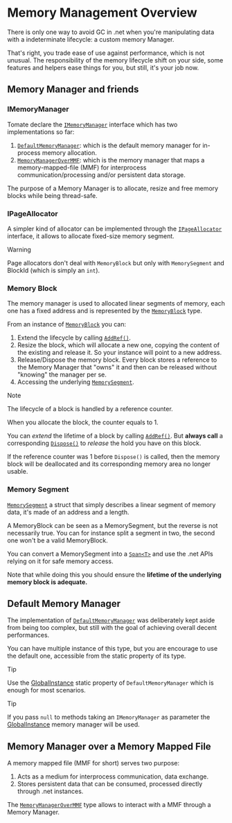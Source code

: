 ﻿---
uid: memory-management-overview
---

# Memory Management Overview

There is only one way to avoid GC in .net when you're manipulating data with a indeterminate lifecycle: a custom memory Manager.

That's right, you trade ease of use against performance, which is not unusual.
The responsibility of the memory lifecycle shift on your side, some features and helpers ease things for you, but still, it's your job now.

## Memory Manager and friends
### IMemoryManager
Tomate declare the [`IMemoryManager`](<xref:Tomate.IMemoryManager>) interface which has two implementations so far:

1. [`DefaultMemoryManager`](<xref:Tomate.DefaultMemoryManager>): which is the default memory manager for in-process memory allocation.
2. [`MemoryManagerOverMMF`](<xref:Tomate.MemoryManagerOverMMF>): which is the memory manager that maps a memory-mapped-file (MMF) for interprocess communication/processing and/or persistent data storage.

The purpose of a Memory Manager is to allocate, resize and free memory blocks while being thread-safe.

### IPageAllocator
A simpler kind of allocator can be implemented through the [`IPageAllocator`](<xref:Tomate.IPageAllocator>) interface, it allows to allocate fixed-size memory segment.

> [!WARNING]
> Page allocators don't deal with `MemoryBlock` but only with `MemorySegment` and BlockId (which is simply an `int`).

### Memory Block

The memory manager is used to allocated linear segments of memory, each one has a fixed address and is represented by the [`MemoryBlock`](<xref:Tomate.MemoryBlock>) type.

From an instance of [`MemoryBlock`](<xref:Tomate.MemoryBlock>) you can:
1. Extend the lifecycle by calling [`AddRef()`](<xref:Tomate.MemoryBlock.AddRef>).
2. Resize the block, which will allocate a new one, copying the content of the existing and release it. So your instance will point to a new address.
3. Release/Dispose the memory block. Every block stores a reference to the Memory Manager that "owns" it and then can be released without "knowing" the manager per se.
4. Accessing the underlying [`MemorySegment`](<xref:Tomate.MemorySegment>).

> [!NOTE]
> The lifecycle of a block is handled by a reference counter.
> 
> When you allocate the block, the counter equals to 1.
> 
> You can _extend_ the lifetime of a block by calling [`AddRef()`](<xref:Tomate.MemoryBlock.AddRef>). But __always call__ a corresponding [`Dispose()`](<xref:Tomate.MemoryBlock.Dispose>) to _release_ the hold you have on this block.
> 
> If the reference counter was 1 before `Dispose()` is called, then the memory block will be deallocated and its corresponding memory area no longer usable.

### Memory Segment

[`MemorySegment`](<xref:Tomate.MemorySegment>) a struct that simply describes a linear segment of memory data, it's made of an address and a length.

A MemoryBlock can be seen as a MemorySegment, but the reverse is not necessarily true. You can for instance split a segment in two, the second one won't be a valid MemoryBlock.

You can convert a MemorySegment into a [`Span<T>`](<xref:System.Span`1>) and use the .net APIs relying on it for safe memory access.

Note that while doing this you should ensure the __lifetime of the underlying memory block is adequate.__

## Default Memory Manager

The implementation of [`DefaultMemoryManager`](<xref:Tomate.DefaultMemoryManager>) was deliberately kept aside from being too complex, but still with the goal of achieving overall decent performances.

You can have multiple instance of this type, but you are encourage to use the default one, accessible from the static property of its type.

> [!TIP]
> Use the [GlobalInstance](<xref:Tomate.DefaultMemoryManager.GlobalInstance>) static property of `DefaultMemoryManager` which is enough for most scenarios.

> [!TIP]
> If you pass `null` to methods taking an `IMemoryManager` as parameter the [GlobalInstance](<xref:Tomate.DefaultMemoryManager.GlobalInstance>) memory manager will be used.

## Memory Manager over a Memory Mapped File

A memory mapped file (MMF for short) serves two purpose:
1. Acts as a medium for interprocess communication, data exchange.
2. Stores persistent data that can be consumed, processed directly through .net instances.

The [`MemoryManagerOverMMF`](<xref:Tomate.MemoryManagerOverMMF>) type allows to interact with a MMF through a Memory Manager.
